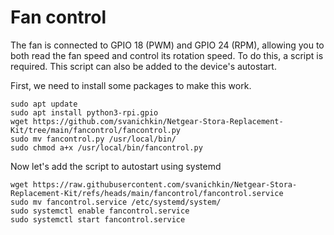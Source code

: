 # Fan control

The fan is connected to GPIO 18 (PWM) and GPIO 24 (RPM), allowing you to both read the fan speed and control its rotation speed. To do this, a script is required. This script can also be added to the device's autostart.

First, we need to install some packages to make this work.

```
sudo apt update
sudo apt install python3-rpi.gpio
wget https://github.com/svanichkin/Netgear-Stora-Replacement-Kit/tree/main/fancontrol/fancontrol.py
sudo mv fancontrol.py /usr/local/bin/
sudo chmod a+x /usr/local/bin/fancontrol.py
```

Now let's add the script to autostart using systemd
```
wget https://raw.githubusercontent.com/svanichkin/Netgear-Stora-Replacement-Kit/refs/heads/main/fancontrol/fancontrol.service
sudo mv fancontrol.service /etc/systemd/system/
sudo systemctl enable fancontrol.service
sudo systemctl start fancontrol.service
```

